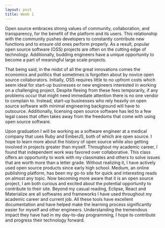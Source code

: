 ```yaml
---
layout: post
title: Week 1
---
```



Open source embraces strong values of community, collaboration, and transparency, for the benefit of the platform and its users. This relationship with the community pushes developers to constantly contribute new functions and to ensure old ones perform properly. As a result, popular open source software (OSS) projects are often on the cutting edge of technology. Additionally, budding engineers have a unique opportunity to become a part of meaningful large scale projects. 

That being said, in the midst of all the great innovations comes the economics and politics that sometimes is forgotten about by novice open source collaborators. Initially, OSS requires little to no upfront costs which seem ideal for start-up businesses or new engineers interested in working on a challenging project. Despite fleeing from these fees temporarily, if any problems occur that might need immediate attention there is no one vendor to complain to. Instead, start-up businesses who rely heavily on open source software with minimal engineering background will have to outsource. Additionally, licensing open source software has led to a few legal cases that often takes away from the freedoms that come with using open source software. 

Upon graduation I will be working as a software engineer at a medical company that uses Ruby and EmberJS, both of which are open source. I hope to learn more about the history of open source while also getting involved in projects greater than myself. Throughout my academic career, I found that independent work was favored over collaborative. This class offers an opportunity to work with my classmates and others to solve issues that are worth more than a letter grade. 
Without realizing it, I have actively used open source products since early high school. Medium, an online publishing platform, has been my go-to site for quick and interesting reads on almost any topic. Now becoming more aware that it is an open source project, I am both curious and excited about the potential opportunity to contribute to their site. Beyond my casual reading, Eclipse, React and Materialize are all softwares and frameworks I have used throughout my academic career and current job. All these tools have excellent documentation and have helped make the learning process significantly easier for myself and other engineers. Understanding the tremendous impact they have had in my day-to-day programming, I hope to contribute and progress their technology forward.

